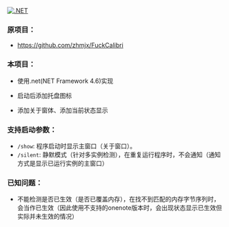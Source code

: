 [![.NET](https://github.com/he1a2s0/FuckCalibri.net/actions/workflows/dotnet.yml/badge.svg)](https://github.com/he1a2s0/FuckCalibri.net/actions/workflows/dotnet.yml)

### 原项目：

- https://github.com/zhmjx/FuckCalibri

### 本项目：

- 使用.net(NET Framework 4.6)实现

- 启动后添加托盘图标

- 添加关于窗体、添加当前状态显示

### 支持启动参数：

- `/show`: 程序启动时显示主窗口（关于窗口）。
- `/silent`: 静默模式（针对多实例检测），在重复运行程序时，不会通知（通知方式是显示已运行实例的主窗口）

### 已知问题：

- 不能检测是否已生效（是否已覆盖内存），在找不到匹配的内存字节序列时，会当作已生效（因此使用不支持的onenote版本时，会出现状态显示已生效但实际并未生效的情况）
